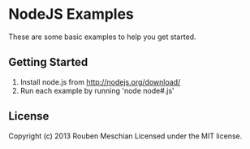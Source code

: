 # NodeJS Examples
These are some basic examples to help you get started.

## Getting Started
1. Install node.js from http://nodejs.org/download/
2. Run each example by running 'node node\#.js'

## License
Copyright (c) 2013 Rouben Meschian
Licensed under the MIT license.
